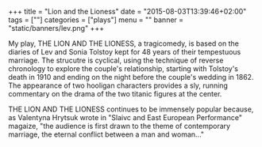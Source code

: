 +++
title = "Lion and the Lioness"
date = "2015-08-03T13:39:46+02:00"
tags = [""]
categories = ["plays"]
menu = ""
banner = "static/banners/lev.png"
+++

My play, THE LION AND THE LIONESS, a tragicomedy, is based on the diaries of Lev and Sonia Tolstoy kept for 48 years of their tempestuous marriage. The strucutre is cyclical, using the technique of reverse chronology to explore the couple's relationship, starting with Tolstoy's death in 1910 and ending on the night before the couple's wedding in 1862. The appearance of two hooligan characters provides a sly, running commentary on the drama of the two titanic figures at the center.

THE LION AND THE LIONESS continues to be immensely popular because, as Valentyna Hrytsuk wrote in "Slaivc and East European Performance" magaize, "the audience is first drawn to the theme of contemporary marriage, the eternal conflict between a man and woman..."
